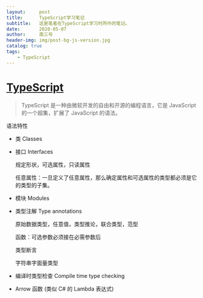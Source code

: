 ```yaml
---
layout:     post
title:      TypeScript学习笔记
subtitle:   这是笔者在TypeScript学习时所作的笔记。
date:       2020-05-07
author:     南三号
header-img: img/post-bg-js-version.jpg
catalog: true
tags:
    - TypeScript
---
```


# [TypeScript](https://ts.xcatliu.com/)

> TypeScript 是一种由微软开发的自由和开源的编程语言，它是 JavaScript 的一个超集，扩展了 JavaScript 的语法。

语法特性

- 类 Classes

- 接口 Interfaces

  规定形状，可选属性，只读属性

  任意属性：一旦定义了任意属性，那么确定属性和可选属性的类型都必须是它的类型的子集。

- 模块 Modules 

- 类型注解 Type annotations

  原始数据类型，任意值，类型推论，联合类型，范型

  函数：可选参数必须接在必需参数后

  类型断言

  字符串字面量类型

- 编译时类型检查 Compile time type checking 

- Arrow 函数 (类似 C# 的 Lambda 表达式)